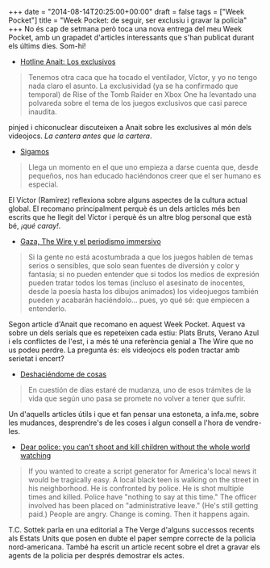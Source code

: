 +++
date = "2014-08-14T20:25:00+00:00"
draft = false
tags = ["Week Pocket"]
title = "Week Pocket: de seguir, ser exclusiu i gravar la policia"
+++
No és cap de setmana però toca una nova entrega del meu Week Pocket, amb un grapadet d'articles interessants que s'han publicat durant els últims dies. Som-hi!

<!-- more -->

- [Hotline Anait: Los exclusivos](http://www.anaitgames.com/noticias/hotline-anait-juegos-exclusivos)

> Tenemos otra caca que ha tocado el ventilador, Víctor, y yo no tengo nada claro el asunto. La exclusividad (ya se ha confirmado que temporal) de Rise of the Tomb Raider en Xbox One ha levantado una polvareda sobre el tema de los juegos exclusivos que casi parece inaudita.

pinjed i chiconuclear discuteixen a Anait sobre les exclusives al món dels videojocs. *La cantera antes que la cartera*.

- [Sigamos](http://futurepastori.com/sigamos)

> Llega un momento en el que uno empieza a darse cuenta que, desde pequeños, nos han educado haciéndonos creer que el ser humano es especial.

El Víctor (Ramírez) reflexiona sobre alguns aspectes de la cultura actual global. El recomano principalment perquè és un dels articles més ben escrits que he llegit del Víctor i perquè és un altre blog personal que està bé, *¡qué caray!*.

- [Gaza, The Wire y el periodismo immersivo](http://www.anaitgames.com/noticias/newsgaming-gaza-the-wire)

> Si la gente no está acostumbrada a que los juegos hablen de temas serios o sensibles, que solo sean fuentes de diversión y color y fantasía; si no pueden entender que si todos los medios de expresión pueden tratar todos los temas (incluso el asesinato de inocentes, desde la poesía hasta los dibujos animados) los videojuegos también pueden y acabarán haciéndolo… pues, yo qué sé: que empiecen a entenderlo.

Segon article d'Anait que recomano en aquest Week Pocket. Aquest va sobre un dels serials que es repeteixen cada estiu: Plats Bruts, Verano Azul i els conflictes de l'est, i a més té una referència genial a The Wire que no us podeu perdre. La pregunta és: els videojocs els poden tractar amb serietat i encert? 

- [Deshaciéndome de cosas](http://infa.me/deshaciendome-de-cosas/)

> En cuestión de días estaré de mudanza, uno de esos trámites de la vida que según uno pasa se promete no volver a tener que sufrir.

Un d'aquells articles útils i que et fan pensar una estoneta, a infa.me, sobre les mudances, desprendre's de les coses i algun consell a l'hora de vendre-les.

- [Dear police: you can't shoot and kill children without the whole world watching](http://www.theverge.com/2014/8/11/5990539/dear-police-you-cant-shoot-and-kill-our-children-without-the-whole)

> If you wanted to create a script generator for America's local news it would be tragically easy. A local black teen is walking on the street in his neighborhood. He is confronted by police. He is shot multiple times and killed. Police have "nothing to say at this time." The officer involved has been placed on "administrative leave." (He's still getting paid.) People are angry. Change is coming. Then it happens again.

T.C. Sottek parla en una editorial a The Verge d'alguns successos recents als Estats Units que posen en dubte el paper sempre correcte de la policia nord-americana. També ha escrit un article recent sobre el dret a gravar els agents de la policia per després demostrar els actes.